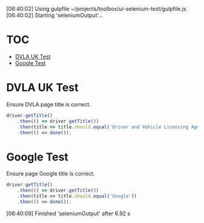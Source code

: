 [06:40:02] Using gulpfile ~/projects/toolbox/ui-selenium-test/gulpfile.js
[06:40:02] Starting 'seleniumOutput'...
# TOC
   - [DVLA UK Test](#dvla-uk-test)
   - [Google Test](#google-test)
<a name=""></a>
 
<a name="dvla-uk-test"></a>
# DVLA UK Test
Ensure DVLA page title is correct.

```js
driver.getTitle()
    .then(() => driver.getTitle())
    .then(title => title.should.equal('Driver and Vehicle Licensing Agency - GOV.UK'))
    .then(() => done());
```

<a name="google-test"></a>
# Google Test
Ensure page Google title is correct.

```js
driver.getTitle()
    .then(() => driver.getTitle())
    .then(title => title.should.equal('Google'))
    .then(() => done());
```

[06:40:09] Finished 'seleniumOutput' after 6.92 s
